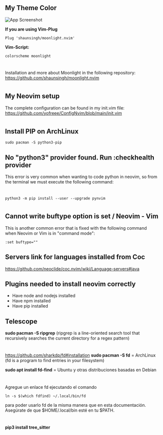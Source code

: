 ## My Theme Color

![App Screenshot](https://i.postimg.cc/SK2p66kh/118175481-27755c80-b3fe-11eb-9d70-85a9f936c33d.png)

**If you are using Vim-Plug**
```Terminal
Plug 'shaunsingh/moonlight.nvim'
```
**Vim-Script:**
```Terminal
colorscheme moonlight
```

#
Installation and more about Moonlight in the following repository: https://github.com/shaunsingh/moonlight.nvim





#
## My Neovim setup
The complete configuration can be found in my init.vim file:
https://github.com/yofreee/ConfigNvim/blob/main/init.vim
#

## Install PIP on ArchLinux
```Terminal
sudo pacman -S python3-pip
```

## No "python3" provider found. Run :checkhealth provider
This error is very common when wanting to code python in neovim, so from the terminal we must execute the following command:
#
```Terminal
python3 -m pip install --user --upgrade pynvim
```
#    
## Cannot write buftype option is set / Neovim - Vim
This is another common error that is fixed with the following command when Neovim or Vim is in "command mode":
```Neovim / Vim command mode
:set buftype=""
```

## Servers link for languages installed from Coc
https://github.com/neoclide/coc.nvim/wiki/Language-servers#java

## Plugins needed to install neovim correctly
- Have node and nodejs installed
- Have npm installed
- Have pip installed

## Telescope

**sudo pacman -S ripgrep**    (ripgrep is a line-oriented search tool that recursively searches the current directory for a regex pattern)
#
https://github.com/sharkdp/fd#installation
**sudo pacman -S fd** = ArchLinux (fd is a program to find entries in your filesystem)

**sudo apt install fd-find** = Ubuntu y otras distribuciones basadas en Debian
#
Agregue un enlace fd ejecutando el comando
```Terminal
ln -s $(which fdfind) ~/.local/bin/fd
```
para poder usarlo fd de la misma manera que en esta documentación. Asegúrate de que $HOME/.local/bin esté en tu $PATH.
#
**pip3 install tree_sitter**
